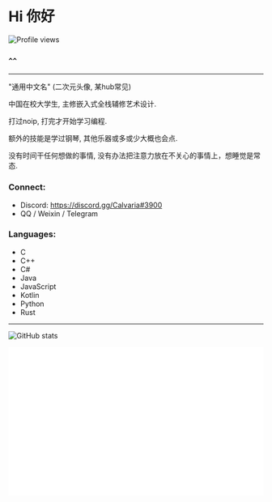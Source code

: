 # Hi 你好

![Profile views](https://komarev.com/ghpvc/?username=calvariaa&label=Profile%20views&color=0e75b6&style=flat)

### `^^`

------

"通用中文名" (二次元头像, 某hub常见)

中国在校大学生, 主修嵌入式全栈辅修艺术设计. 

打过noip, 打完才开始学习编程. 

额外的技能是学过钢琴, 其他乐器或多或少大概也会点. 

没有时间干任何想做的事情, 没有办法把注意力放在不关心的事情上，想睡觉是常态. 

### Connect:
- Discord: <https://discord.gg/Calvaria#3900>
- QQ / Weixin / Telegram

### Languages:
- C
- C++
- C#
- Java
- JavaScript
- Kotlin
- Python
- Rust

------

![GitHub stats](https://github-readme-stats.vercel.app/api?username=calvariaa&show_icons=true&title_color=fff&icon_color=79ff97&text_color=9f9f9f&bg_color=0D1117&count_private=true)

![Languages](https://raw.githubusercontent.com/Calvariaa/github-stats/master/generated/languages.svg#gh-dark-mode-only)
